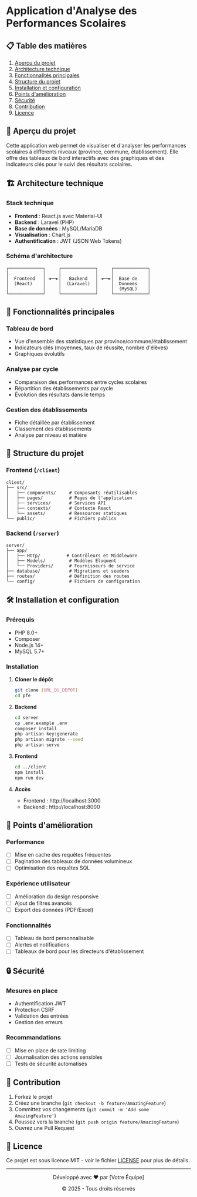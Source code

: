 # Application d'Analyse des Performances Scolaires

## 📋 Table des matières
1. [Aperçu du projet](#-aperçu-du-projet)
2. [Architecture technique](#-architecture-technique)
3. [Fonctionnalités principales](#-fonctionnalités-principales)
4. [Structure du projet](#-structure-du-projet)
5. [Installation et configuration](#-installation-et-configuration)
6. [Points d'amélioration](#-points-damélioration)
7. [Sécurité](#-sécurité)
8. [Contribution](#-contribution)
9. [Licence](#-licence)

## 🌟 Aperçu du projet

Cette application web permet de visualiser et d'analyser les performances scolaires à différents niveaux (province, commune, établissement). Elle offre des tableaux de bord interactifs avec des graphiques et des indicateurs clés pour le suivi des résultats scolaires.

## 🏗️ Architecture technique

### Stack technique
- **Frontend** : React.js avec Material-UI
- **Backend** : Laravel (PHP)
- **Base de données** : MySQL/MariaDB
- **Visualisation** : Chart.js
- **Authentification** : JWT (JSON Web Tokens)

### Schéma d'architecture
```
┌─────────────┐     ┌─────────────┐     ┌─────────────┐
│             │     │             │     │             │
│  Frontend   │ ◄──►│   Backend   │ ◄──►│  Base de    │
│  (React)    │     │  (Laravel)  │     │  Données    │
│             │     │             │     │  (MySQL)    │
└─────────────┘     └─────────────┘     └─────────────┘
```

## 🚀 Fonctionnalités principales

### Tableau de bord
- Vue d'ensemble des statistiques par province/commune/établissement
- Indicateurs clés (moyennes, taux de réussite, nombre d'élèves)
- Graphiques évolutifs

### Analyse par cycle
- Comparaison des performances entre cycles scolaires
- Répartition des établissements par cycle
- Évolution des résultats dans le temps

### Gestion des établissements
- Fiche détaillée par établissement
- Classement des établissements
- Analyse par niveau et matière

## 📂 Structure du projet

### Frontend (`/client`)
```
client/
├── src/
│   ├── components/     # Composants réutilisables
│   ├── pages/          # Pages de l'application
│   ├── services/       # Services API
│   ├── contexts/       # Contexte React
│   └── assets/         # Ressources statiques
└── public/             # Fichiers publics
```

### Backend (`/server`)
```
server/
├── app/
│   ├── Http/          # Contrôleurs et Middleware
│   ├── Models/         # Modèles Eloquent
│   └── Providers/      # Fournisseurs de service
├── database/           # Migrations et seeders
├── routes/             # Définition des routes
└── config/             # Fichiers de configuration
```

## 🛠️ Installation et configuration

### Prérequis
- PHP 8.0+
- Composer
- Node.js 14+
- MySQL 5.7+

### Installation

1. **Cloner le dépôt**
   ```bash
   git clone [URL_DU_DEPOT]
   cd pfe
   ```

2. **Backend**
   ```bash
   cd server
   cp .env.example .env
   composer install
   php artisan key:generate
   php artisan migrate --seed
   php artisan serve
   ```

3. **Frontend**
   ```bash
   cd ../client
   npm install
   npm run dev
   ```

4. **Accès**
   - Frontend : http://localhost:3000
   - Backend : http://localhost:8000

## 🎯 Points d'amélioration

### Performance
- [ ] Mise en cache des requêtes fréquentes
- [ ] Pagination des tableaux de données volumineux
- [ ] Optimisation des requêtes SQL

### Expérience utilisateur
- [ ] Amélioration du design responsive
- [ ] Ajout de filtres avancés
- [ ] Export des données (PDF/Excel)

### Fonctionnalités
- [ ] Tableau de bord personnalisable
- [ ] Alertes et notifications
- [ ] Tableaux de bord pour les directeurs d'établissement

## 🔒 Sécurité

### Mesures en place
- Authentification JWT
- Protection CSRF
- Validation des entrées
- Gestion des erreurs

### Recommandations
- [ ] Mise en place de rate limiting
- [ ] Journalisation des actions sensibles
- [ ] Tests de sécurité automatisés

## 🤝 Contribution

1. Forkez le projet
2. Créez une branche (`git checkout -b feature/AmazingFeature`)
3. Committez vos changements (`git commit -m 'Add some AmazingFeature'`)
4. Poussez vers la branche (`git push origin feature/AmazingFeature`)
5. Ouvrez une Pull Request

## 📄 Licence

Ce projet est sous licence MIT - voir le fichier [LICENSE](LICENSE) pour plus de détails.

---

<div align="center">
  <p>Développé avec ❤️ par [Votre Équipe]</p>
  <p>© 2025 - Tous droits réservés</p>
</div>

